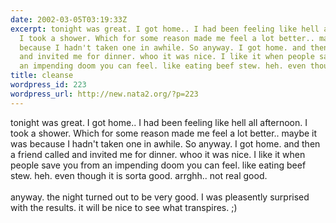 ```yaml
---
date: 2002-03-05T03:19:33Z
excerpt: tonight was great. I got home.. I had been feeling like hell all afternoon.
  I took a shower. Which for some reason made me feel a lot better.. maybe it was
  because I hadn't taken one in awhile. So anyway. I got home. and then a friend called
  and invited me for dinner. whoo it was nice. I like it when people save you from
  an impending doom you can feel. like eating beef stew. heh. even though it ...
title: cleanse
wordpress_id: 223
wordpress_url: http://new.nata2.org/?p=223
---
```


tonight was great. I got home.. I had been feeling like hell all afternoon. I took a shower. Which for some reason made me feel a lot better.. maybe it was because I hadn't taken one in awhile. So anyway. I got home. and then a friend called and invited me for dinner. whoo it was nice. I like it when people save you from an impending doom you can feel. like eating beef stew. heh. even though it is sorta good. arrghh.. not real good. <br/><br/>anyway. the night turned out to be very good. I was pleasently surprised with the results. it will be nice to see what transpires. ;)
